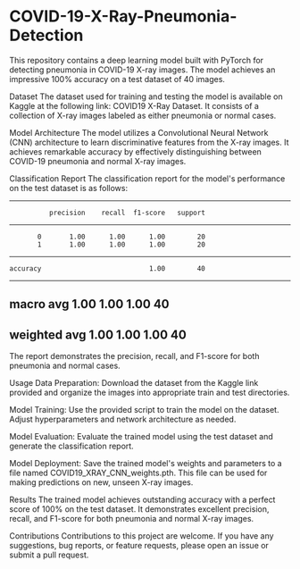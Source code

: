 # COVID-19-X-Ray-Pneumonia-Detection



This repository contains a deep learning model built with PyTorch for detecting pneumonia in COVID-19 X-ray images. The model achieves an impressive 100% accuracy on a test dataset of 40 images.

Dataset
The dataset used for training and testing the model is available on Kaggle at the following link: COVID19 X-Ray Dataset. It consists of a collection of X-ray images labeled as either pneumonia or normal cases.

Model Architecture
The model utilizes a Convolutional Neural Network (CNN) architecture to learn discriminative features from the X-ray images. It achieves remarkable accuracy by effectively distinguishing between COVID-19 pneumonia and normal X-ray images.

Classification Report
The classification report for the model's performance on the test dataset is as follows:


----------------------------------------------------
              precision    recall  f1-score   support
----------------------------------------------------
           0       1.00      1.00      1.00        20
           1       1.00      1.00      1.00        20
----------------------------------------------------
    accuracy                           1.00        40
----------------------------------------------------
   macro avg       1.00      1.00      1.00        40
----------------------------------------------------
weighted avg       1.00      1.00      1.00        40
----------------------------------------------------



The report demonstrates the precision, recall, and F1-score for both pneumonia and normal cases.

Usage
Data Preparation: Download the dataset from the Kaggle link provided and organize the images into appropriate train and test directories.

Model Training: Use the provided script to train the model on the dataset. Adjust hyperparameters and network architecture as needed.

Model Evaluation: Evaluate the trained model using the test dataset and generate the classification report.

Model Deployment: Save the trained model's weights and parameters to a file named COVID19_XRAY_CNN_weights.pth. This file can be used for making predictions on new, unseen X-ray images.

Results
The trained model achieves outstanding accuracy with a perfect score of 100% on the test dataset. It demonstrates excellent precision, recall, and F1-score for both pneumonia and normal X-ray images.

Contributions
Contributions to this project are welcome. If you have any suggestions, bug reports, or feature requests, please open an issue or submit a pull request.
